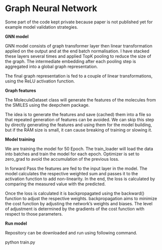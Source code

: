 # Graph Neural Network

Some part of the code kept private because paper is not published yet for example model validation strategies.

**GNN model**

GNN model consists of graph transformer layer then linear transformation applied on the output and at the end batch normalisation. I have stacked these layers several times and applied TopK pooling to reduce the size of the graph. The intermediate embedding after each pooling step is aggregated into a global graph representation.

The final graph representation is fed to a couple of linear transformations, using the ReLU activation function.

**Graph features**

The MoleculeDataset class will generate the features of the molecules from the SMILES using the deepchem package.

The idea is to generate the features and save (cached) them into a file so that repeated generation of features can be avoided. We can skip this step by directly generating the features and using them for the model building, but if the RAM size is small, it can cause breaking of training or slowing it.

**Model training**

We are training the model for 50 Epoch. The train_loader will load the data into batches and train the model for each epoch. Optimizer is set to zero_grad to avoid the accumulation of the previous loss.

In forward Pass the features are fed to the input layer in the model. The model calculates the respective weighted sum and passes it to the activation function to add non-linearity. In the end, the loss is calculated by comparing the measured value with the predicted.

Once the loss is calculated it is backpropagated using the backward() function to adjust the respective weights. backpropagation aims to minimize the cost function by adjusting the network’s weights and biases. The level of adjustment is determined by the gradients of the cost function with respect to those parameters.


**Run model**

Repository can be downloaded and run using following command.

python train.py
